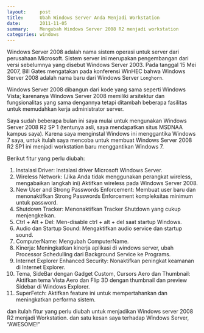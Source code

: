 ```yaml
---
layout:     post
title:      Ubah Windows Server Anda Menjadi Workstation
date:       2011-11-05
summary:    Mengubah Windows Server 2008 R2 menjadi workstation
categories: windows
---
```


Windows Server 2008 adalah nama sistem operasi untuk server dari perusahaan Microsoft. Sistem server ini merupakan pengembangan dari versi sebelumnya yang disebut Windows Server 2003. Pada tanggal 15 Mei 2007, Bill Gates mengatakan pada konferensi WinHEC bahwa Windows Server 2008 adalah nama baru dari Windows Server `Longhorn`.

Windows Server 2008 dibangun dari kode yang sama seperti Windows Vista; karenanya Windows Server 2008 memiliki arsitektur dan fungsionalitas yang sama dengannya tetapi ditambah beberapa fasilitas untuk memudahkan kerja administrator server.

Saya sudah beberapa bulan ini saya mulai untuk mengunakan Windows Server 2008 R2 SP 1 (tentunya asli, saya mendapatkan situs MSDNAA kampus saya). Karena saya menginstal Windows ini menggantika Windows 7 saya, untuk itulah saya mencoba untuk membuat Windows Server 2008 R2 SP1 ini menjadi workstation baru menggantikan Windows 7.

Berikut fitur yang perlu diubah:

1. Instalasi Driver: Instalasi driver Microsoft Windows Server.
2. Wireless Network: (Jika Anda tidak menggunakan perangkat wireless, mengabaikan langkah ini) Aktifkan wireless pada Windows Server 2008.
3. New User and Strong Passwords Enforcement: Membuat user baru dan menonaktifkan Strong Passwords Enforcement kompleksitas minimum untuk password.
4. Shutdown Tracker: Menonaktifkan Tracker Shutdown yang cukup menjengkelkan.
5. Ctrl + Alt + Del: Men-disable ctrl + alt + del saat startup Windows.
6. Audio dan Startup Sound: Mengaktifkan audio service dan startup sound.
5. ComputerName: Mengubah ComputerName.
6. Kinerja: Meningkatkan kinerja aplikasi di windows server, ubah Processor Schedulling dari Background Service ke Programs.
7. Internet Explorer Enhanced Security: Nonaktifkan peningkat keamanan di Internet Explorer.
8. Tema, SideBar dengan Gadget Custom, Cursors Aero dan Thumbnail: Aktifkan tema Vista Aero dan Flip 3D dengan thumbnail dan preview Sidebar di Windows Explorer.
9. SuperFetch: Aktifkan feature ini untuk mempertahankan dan meningkatkan performa sistem.

dan itulah fitur yang perlu diubah untuk menjadikan Windows server 2008 R2 menjadi Workstation. dan satu kesan saya terhadap Windows Server, “AWESOME!”